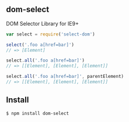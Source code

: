 ## dom-select

DOM Selector Library for IE9+

```js
var select = require('select-dom')

select('.foo a[href=bar]')
// => [Element]

select.all('.foo a[href=bar]')
// => [[Element], [Element], [Element]]

select.all('.foo a[href=bar]', parentElement)
// => [[Element], [Element], [Element]]
```

## Install

```bash
$ npm install dom-select
```
